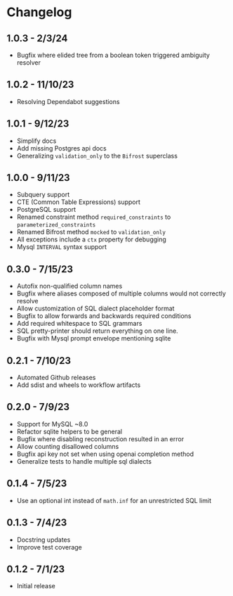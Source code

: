 # Changelog

## 1.0.3 - 2/3/24

- Bugfix where elided tree from a boolean token triggered ambiguity resolver

## 1.0.2 - 11/10/23

- Resolving Dependabot suggestions

## 1.0.1 - 9/12/23

- Simplify docs
- Add missing Postgres api docs
- Generalizing `validation_only` to the `Bifrost` superclass

## 1.0.0 - 9/11/23

- Subquery support
- CTE (Common Table Expressions) support
- PostgreSQL support
- Renamed constraint method `required_constraints` to `parameterized_constraints`
- Renamed Bifrost method `mocked` to `validation_only`
- All exceptions include a `ctx` property for debugging
- Mysql `INTERVAL` syntax support

## 0.3.0 - 7/15/23

- Autofix non-qualified column names
- Bugfix where aliases composed of multiple columns would not correctly resolve
- Allow customization of SQL dialect placeholder format
- Bugfix to allow forwards and backwards required conditions
- Add required whitespace to SQL grammars
- SQL pretty-printer should return everything on one line.
- Bugfix with Mysql prompt envelope mentioning sqlite

## 0.2.1 - 7/10/23

- Automated Github releases
- Add sdist and wheels to workflow artifacts

## 0.2.0 - 7/9/23

- Support for MySQL ~8.0
- Refactor sqlite helpers to be general
- Bugfix where disabling reconstruction resulted in an error
- Allow counting disallowed columns
- Bugfix api key not set when using openai completion method
- Generalize tests to handle multiple sql dialects

## 0.1.4 - 7/5/23

- Use an optional int instead of `math.inf` for an unrestricted SQL limit

## 0.1.3 - 7/4/23

- Docstring updates
- Improve test coverage

## 0.1.2 - 7/1/23

- Initial release
